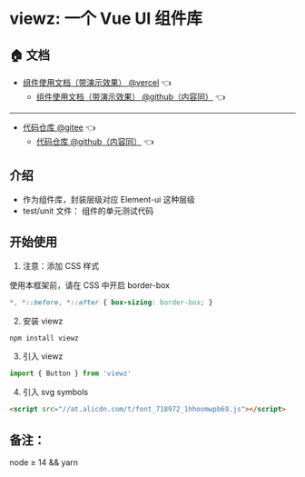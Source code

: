 # viewz: 一个 Vue UI 组件库

## 🏠 文档

- [组件使用文档（带演示效果） @vercel](https://www.az22c.top/viewz/)   :point_left:
  - [组件使用文档（带演示效果） @github（内容同）](https://alexzhong22c.github.io/viewz/)   :point_left:

---

- [代码仓库 @gitee](https://gitee.com/az22c/viewz)   :point_left:
  - [代码仓库 @github（内容同）](https://github.com/AlexZhong22c/viewz)   :point_left:



## 介绍

- 作为组件库，封装层级对应 Element-ui 这种层级
- test/unit 文件： 组件的单元测试代码

## 开始使用

1. 注意：添加 CSS 样式

使用本框架前，请在 CSS 中开启 border-box

```css
*, *::before, *::after { box-sizing: border-box; }
```

2. 安装 viewz

```bash
npm install viewz
```

3. 引入 viewz

```js
import { Button } from 'viewz'
```
4. 引入 svg symbols 

``` html
<script src="//at.alicdn.com/t/font_718972_1hhoomwpb69.js"></script>
```

## 备注：

node ≥ 14 && yarn

